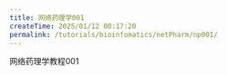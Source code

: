 ```yaml
---
title: 网络药理学001
createTime: 2025/01/12 00:17:20
permalink: /tutorials/bioinfomatics/netPharm/np001/
---
```

网络药理学教程001